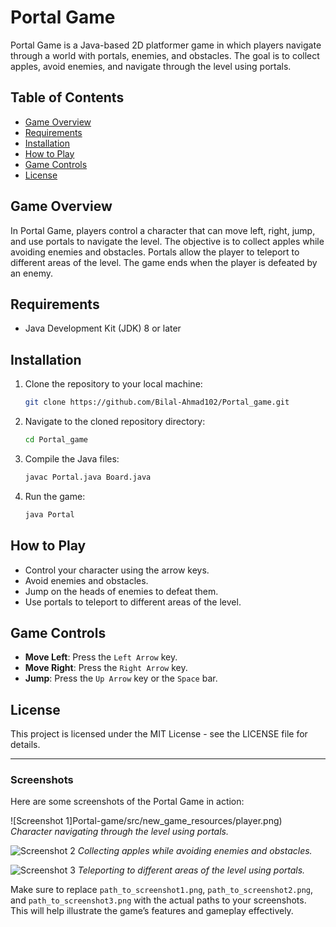 # Portal Game

Portal Game is a Java-based 2D platformer game in which players navigate through a world with portals, enemies, and obstacles. The goal is to collect apples, avoid enemies, and navigate through the level using portals.

## Table of Contents

- [Game Overview](#game-overview)
- [Requirements](#requirements)
- [Installation](#installation)
- [How to Play](#how-to-play)
- [Game Controls](#game-controls)
- [License](#license)

## Game Overview

In Portal Game, players control a character that can move left, right, jump, and use portals to navigate the level. The objective is to collect apples while avoiding enemies and obstacles. Portals allow the player to teleport to different areas of the level. The game ends when the player is defeated by an enemy.

## Requirements

- Java Development Kit (JDK) 8 or later

## Installation

1. Clone the repository to your local machine:

    ```bash
    git clone https://github.com/Bilal-Ahmad102/Portal_game.git
    ```

2. Navigate to the cloned repository directory:

    ```bash
    cd Portal_game
    ```

3. Compile the Java files:

    ```bash
    javac Portal.java Board.java
    ```

4. Run the game:

    ```bash
    java Portal
    ```

## How to Play

- Control your character using the arrow keys.
- Avoid enemies and obstacles.
- Jump on the heads of enemies to defeat them.
- Use portals to teleport to different areas of the level.

## Game Controls

- **Move Left**: Press the `Left Arrow` key.
- **Move Right**: Press the `Right Arrow` key.
- **Jump**: Press the `Up Arrow` key or the `Space` bar.

## License

This project is licensed under the MIT License - see the LICENSE file for details.

---

### Screenshots

Here are some screenshots of the Portal Game in action:

![Screenshot 1]Portal-game/src/new_game_resources/player.png)
*Character navigating through the level using portals.*

![Screenshot 2](path_to_screenshot2.png)
*Collecting apples while avoiding enemies and obstacles.*

![Screenshot 3](path_to_screenshot3.png)
*Teleporting to different areas of the level using portals.*

Make sure to replace `path_to_screenshot1.png`, `path_to_screenshot2.png`, and `path_to_screenshot3.png` with the actual paths to your screenshots. This will help illustrate the game’s features and gameplay effectively.
